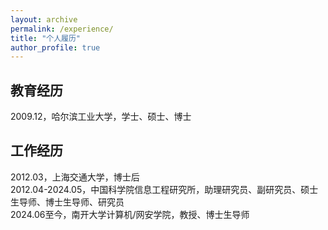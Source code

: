 ```yaml
---
layout: archive
permalink: /experience/
title: "个人履历"
author_profile: true
---
```


## 教育经历
  
2009.12，哈尔滨工业大学，学士、硕士、博士  
  

## 工作经历

2012.03，上海交通大学，博士后   
2012.04-2024.05，中国科学院信息工程研究所，助理研究员、副研究员、硕士生导师、博士生导师、研究员  
2024.06至今，南开大学计算机/网安学院，教授、博士生导师
